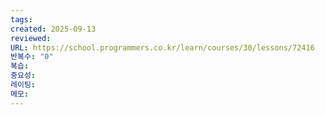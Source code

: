 ```yaml
---
tags:
created: 2025-09-13
reviewed:
URL: https://school.programmers.co.kr/learn/courses/30/lessons/72416
반복수: "0"
복습:
중요성:
레이팅:
메모:
---
```

